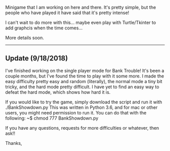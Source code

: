 Minigame that I am working on here and there.
It's pretty simple, but the people who have played it have said that it's pretty intense!

I can't wait to do more with this... maybe even play with Turtle/Tkinter to add graphcis when the time comes...

More details soon.

-------------------------------
Update (9/18/2018)
-------------------------------
I've finished working on the single player mode for Bank Trouble! It's been a couple months, but I've found the time to play with it some more. I made the easy difficulty pretty easy and random (literally), the normal mode a tiny bit tricky, and the hard mode pretty difficult. I have yet to find an easy way to defeat the hard mode, which shows how hard it is.

If you would like to try the game, simply download the script and run it with ./BankShowdown.py
This was written in Python 3.6, and for mac or other users, you might need permission to run it. You can do that with the following:
  ~$ chmod 777 BankShowdown.py

If you have any questions, requests for more difficulties or whatever, then ask!!

Thanks,
